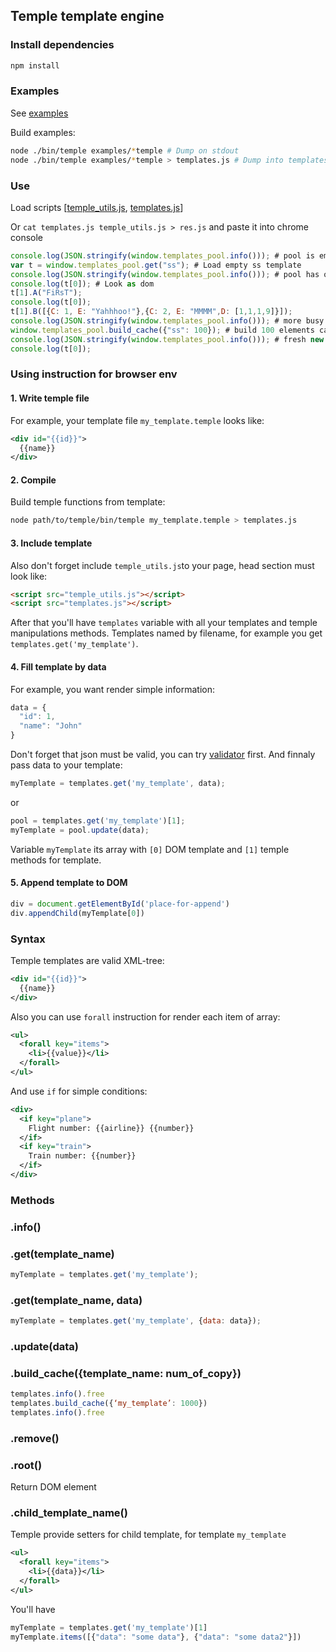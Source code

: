 ## Temple template engine

### Install dependencies
```bash
npm install
```

### Examples

See [examples](examples/)

Build examples:
```bash
node ./bin/temple examples/*temple # Dump on stdout
node ./bin/temple examples/*temple > templates.js # Dump into templates.js
```

### Use

Load scripts [[temple_utils.js](temple_utils.js), [templates.js](templates.js)]

Or `cat templates.js temple_utils.js > res.js` and paste it into chrome console
```javascript
console.log(JSON.stringify(window.templates_pool.info())); # pool is empty
var t = window.templates_pool.get("ss"); # Load empty ss template
console.log(JSON.stringify(window.templates_pool.info())); # pool has one busy ss item
console.log(t[0]); # Look as dom
t[1].A("FiRsT");
console.log(t[0]);
t[1].B([{C: 1, E: "Yahhhoo!"},{C: 2, E: "MMMM",D: [1,1,1,9]}]);
console.log(JSON.stringify(window.templates_pool.info())); # more busy templates
window.templates_pool.build_cache({"ss": 100}); # build 100 elements cache for ss template
console.log(JSON.stringify(window.templates_pool.info())); # fresh new 100 ss items ready for action
console.log(t[0]);
```

### Using instruction for browser env
#### 1. Write temple file
For example, your template file `my_template.temple` looks like:
```xml
<div id="{{id}}">
  {{name}}
</div>
```

#### 2. Compile
Build temple functions from template:
```bash
node path/to/temple/bin/temple my_template.temple > templates.js
```

#### 3. Include template
Also don't forget include `temple_utils.js`to your page, head section must look like:
```html
<script src="temple_utils.js"></script>
<script src="templates.js"></script>
```
After that you'll have `templates` variable with all your templates and temple manipulations methods.
Templates named by filename, for example you get `templates.get('my_template')`.

#### 4. Fill template by data
For example, you want render simple information:
```js
data = {
  "id": 1,
  "name": "John"
}
```
Don't forget that json must be valid, you can try [validator](http://jsonlint.com/) first.
And finnaly pass data to your template:
```js
myTemplate = templates.get('my_template', data);
```
or
```js
pool = templates.get('my_template')[1];
myTemplate = pool.update(data);
```
Variable `myTemplate` its array with `[0]` DOM template and `[1]` temple methods for template.

#### 5. Append template to DOM

```js
div = document.getElementById('place-for-append')
div.appendChild(myTemplate[0])
```

### Syntax
Temple templates are valid XML-tree:
```xml
<div id="{{id}}">
  {{name}}
</div>
```

Also you can use `forall` instruction for render each item of array:
```xml
<ul>
  <forall key="items">
    <li>{{value}}</li>
  </forall>
</ul>
```

And use `if` for simple conditions:
```xml
<div>
  <if key="plane">
    Flight number: {{airline}} {{number}}
  </if>
  <if key="train">
    Train number: {{number}}
  </if>
</div>
```

### Methods

### .info()

### .get(template_name)
```js
myTemplate = templates.get('my_template');
```

### .get(template_name, data)
```js
myTemplate = templates.get('my_template', {data: data});
```

### .update(data)

### .build_cache({template_name: num_of_copy})
```js
templates.info().free
templates.build_cache({‘my_template’: 1000})
templates.info().free
```

### .remove()
### .root()
Return DOM element

### .child_template_name()
Temple provide setters for child template, for template `my_template`
```xml
<ul>
  <forall key="items">
    <li>{{data}}</li>
  </forall>
</ul>
```
You'll have
```js
myTemplate = templates.get('my_template')[1]
myTemplate.items([{"data": "some data"}, {"data": "some data2"}])
```


